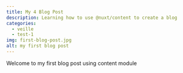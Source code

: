 ```yaml
---
title: My 4 Blog Post
description: Learning how to use @nuxt/content to create a blog
categories: 
  - veille
  - test-1
img: first-blog-post.jpg
alt: my first blog post
---
```



Welcome to my first blog post using content module